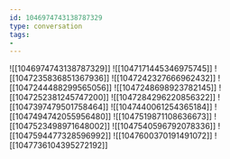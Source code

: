 ```yaml
---
id: 1046974743138787329
type: conversation
tags:
- 
---
```

![[1046974743138787329]]
![[1047171445346975745]]
![[1047235836851367936]]
![[1047242327666962432]]
![[1047244488299565056]]
![[1047248698923782145]]
![[1047252381245747200]]
![[1047284296220856322]]
![[1047397479501758464]]
![[1047440061254365184]]
![[1047494742055956480]]
![[1047519871108636673]]
![[1047523498971648002]]
![[1047540596792078336]]
![[1047594477328596992]]
![[1047600370191491072]]
![[1047736104395272192]]

